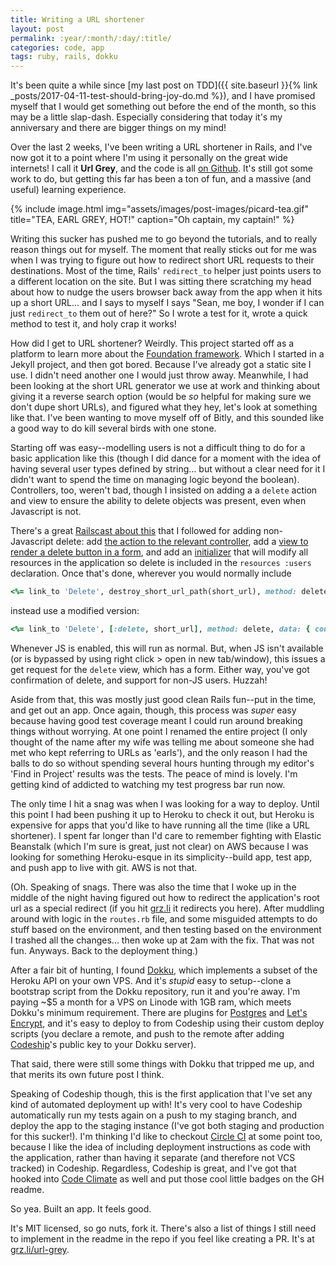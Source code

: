 ```yaml
---
title: Writing a URL shortener
layout: post
permalink: :year/:month/:day/:title/
categories: code, app
tags: ruby, rails, dokku
---
```


It's been quite a while since [my last post on TDD]({{ site.baseurl }}{% link _posts/2017-04-11-test-should-bring-joy-do.md %}), and I have promised myself that I would get something out before the end of the month, so this may be a little slap-dash. Especially considering that today it's my anniversary and there are bigger things on my mind!

Over the last 2 weeks, I've been writing a URL shortener in Rails, and I've now got it to a point where I'm using it personally on the great wide internets! I call it **Url Grey**, and the code is all [on Github](https://github.com/flyinggrizzly/url-grey). It's still got some work to do, but getting this far has been a ton of fun, and a massive (and useful) learning experience.

<!-- more -->

{% include image.html
  img="assets/images/post-images/picard-tea.gif"
  title="TEA, EARL GREY, HOT!"
  caption="Oh captain, my captain!"
%}

Writing this sucker has pushed me to go beyond the tutorials, and to really reason things out for myself. The moment that really sticks out for me was when I was trying to figure out how to redirect short URL requests to their destinations. Most of the time, Rails' `redirect_to` helper just points users to a different location on the site. But I was sitting there scratching my head about how to nudge the users browser back away from the app when it hits up a short URL... and I says to myself I says "Sean, me boy, I wonder if I can just `redirect_to` them out of here?" So I wrote a test for it, wrote a quick method to test it, and holy crap it works!

How did I get to URL shortener? Weirdly. This project started off as a platform to learn more about the [Foundation framework](https://foundation.zurb.com). Which I started in a Jekyll project, and then got bored. Because I've already got a static site I use. I didn't need another one I would just throw away. Meanwhile, I had been looking at the short URL generator we use at work and thinking about giving it a reverse search option (would be *so* helpful for making sure we don't dupe short URLs), and figured what they hey, let's look at something like that. I've been wanting to move myself off of Bitly, and this sounded like a good way to do kill several birds with one stone.

Starting off was easy--modelling users is not a difficult thing to do for a basic application like this (though I did dance for a moment with the idea of having several user types defined by string... but without a clear need for it I didn't want to spend the time on managing logic beyond the boolean). Controllers, too, weren't bad, though I insisted on adding a a `delete` action and view to ensure the ability to delete objects was present, even when Javascript is not. 

There's a great [Railscast about this](http://railscasts.com/episodes/77-destroy-without-javascript) that I followed for adding non-Javascript delete: add [the action to the relevant controller](https://github.com/flyinggrizzly/url-grey/blob/staging/app/controllers/short_urls_controller.rb), add a [view to render a delete button in a form](https://github.com/flyinggrizzly/url-grey/blob/staging/app/views/short_urls/delete.html.erb), and add an [initializer](https://github.com/flyinggrizzly/url-grey/blob/staging/config/initializers/delete_resource_route.rb) that will modify all resources in the application so delete is included in the `resources :users` declaration. Once that's done, wherever you would normally include

```ruby
<%= link_to 'Delete', destroy_short_url_path(short_url), method: delete %>
```

instead use a modified version:

```ruby
<%= link_to 'Delete', [:delete, short_url], method: delete, data: { confirm: 'Are you sure?' }  %>
```

Whenever JS is enabled, this will run as normal. But, when JS isn't available (or is bypassed by using right click > open in new tab/window), this issues a get request for the `delete` view, which has a form. Either way, you've got confirmation of delete, and support for non-JS users. Huzzah!

Aside from that, this was mostly just good clean Rails fun--put in the time, and get out an app. Once again, though, this process was *super* easy because having good test coverage meant I could run around breaking things without worrying. At one point I renamed the entire project (I only thought of the name after my wife was telling me about someone she had met who kept referring to URLs as 'earls'), and the only reason I had the balls to do so without spending several hours hunting through my editor's 'Find in Project' results was the tests. The peace of mind is lovely. I'm getting kind of addicted to watching my test progress bar run now.

The only time I hit a snag was when I was looking for a way to deploy. Until this point I had been pushing it up to Heroku to check it out, but Heroku is expensive for apps that you'd like to have running all the time (like a URL shortener). I spent far longer than I'd care to remember fighting with Elastic Beanstalk (which I'm sure is great, just not clear) on AWS because I was looking for something Heroku-esque in its simplicity--build app, test app, and push app to live with git. AWS is not that. 

(Oh. Speaking of snags. There was also the time that I woke up in the middle of the night having figured out how to redirect the application's root url as a special redirect (if you hit [grz.li](https://grz.li) it redirects you here). After muddling around with logic in the `routes.rb` file, and some misguided attempts to do stuff based on the environment, and then testing based on the environment I trashed all the changes... then woke up at 2am with the fix. That was not fun. Anyways. Back to the deployment thing.)

After a fair bit of hunting, I found [Dokku](http://dokku.viewdocs.io/dokku/), which implements a subset of the Heroku API on your own VPS. And it's *stupid* easy to setup--clone a bootstrap script from the Dokku repository, run it and you're away. I'm paying ~$5 a month for a VPS on Linode with 1GB ram, which meets Dokku's minimum requirement. There are plugins for [Postgres](https://github.com/dokku/dokku-postgres) and [Let's Encrypt](https://github.com/dokku/dokku-letsencrypt), and it's easy to deploy to from Codeship using their custom deploy scripts (you declare a remote, and push to the remote after adding [Codeship](https://www.codeship.com)'s public key to your Dokku server).  

That said, there were still some things with Dokku that tripped me up, and that merits its own future post I think.

Speaking of Codeship though, this is the first application that I've set any kind of automated deployment up with! It's very cool to have Codeship automatically run my tests again on a push to my staging branch, and deploy the app to the staging instance (I've got both staging and production for this sucker!). I'm thinking I'd like to checkout [Circle CI](https://circleci.com) at some point too, because I like the idea of including deployment instructions as code with the application, rather than having it separate (and therefore not VCS tracked) in Codeship. Regardless, Codeship is great, and I've got that hooked into [Code Climate](https://codeclimate.com) as well and put those cool little badges on the GH readme.

So yea. Built an app. It feels good.

It's MIT licensed, so go nuts, fork it. There's also a list of things I still need to implement in the readme in the repo if you feel like creating a PR. It's at [grz.li/url-grey](https://grz.li/url-grey).
